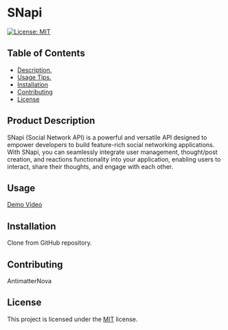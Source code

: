 
# SNapi
[![License: MIT](https://img.shields.io/badge/License-MIT-yellow.svg)](https://opensource.org/licenses/MIT)

## Table of Contents
- [Description.](#description)
- [Usage Tips.](#usage)
- [Installation](#installation)
- [Contributing](#contributing)
- [License](#license)

<a name='description'></a>
## Product Description
SNapi (Social Network API) is a powerful and versatile API designed to empower developers to build feature-rich social networking applications. With SNapi, you can seamlessly integrate user management, thought/post creation, and reactions functionality into your application, enabling users to interact, share their thoughts, and engage with each other.

<a name='usage'></a>
## Usage
[Demo Video](https://youtu.be/QK4VMks5RmA)

<a name='installation'></a>
## Installation
Clone from GitHub repository.

<a name='contributing'></a>
## Contributing
AntimatterNova

<a name='license'></a>
## License
This project is licensed under the [MIT](https://choosealicense.com/licenses/mit/) license.
